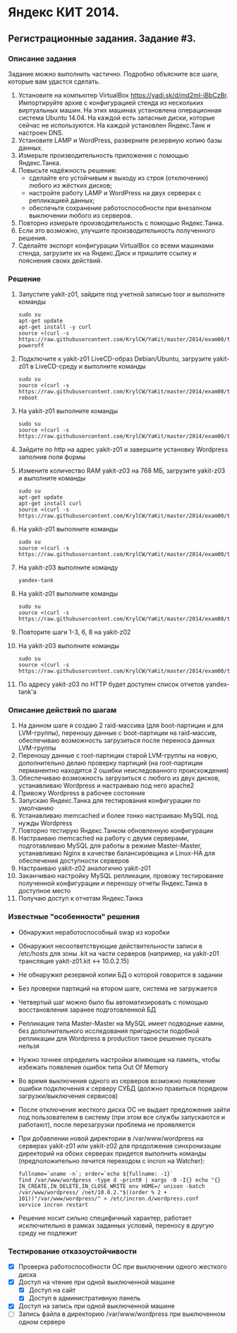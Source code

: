 # Яндекс КИТ 2014.
## Регистрационные задания. Задание #3.

### Описание задания
Задание можно выполнить частично. Подробно объясните все шаги, которые вам удастся сделать.

1. Установите на компьютер VirtualBox https://yadi.sk/d/md2mI-iBbCzBr. Импортируйте архив с конфигурацией стенда из нескольких виртуальных машин. На этих машинах установлена операционная система Ubuntu 14.04. На каждой есть запасные диски, которые сейчас не используются. На каждой установлен Яндекс.Танк и настроен DNS.
2. Установите LAMP и WordPress, разверните резервную копию базы данных.
3. Измерьте производительность приложения с помощью Яндекс.Танка.
4. Повысьте надёжность решения:
    * сделайте его устойчивым к выходу из строя (отключению) любого из жёстких дисков;
    * настройте работу LAMP и WordPress на двух серверах с репликацией данных;
    * обеспечьте сохранение работоспособности при внезапном выключении любого из серверов.
5. Повторно измерьте производительность с помощью Яндекс.Танка.
6. Если это возможно, улучшите производительность полученного решения.
7. Сделайте экспорт конфигурации VirtualBox со всеми машинами стенда, загрузите их на Яндекс.Диск и пришлите ссылку и пояснения своих действий.

### Решение
1. Запустите yakit-z01, зайдите под учетной записью toor и выполните команды

    ```
    sudo su
    apt-get update
    apt-get install -y curl
    source <(curl -s https://raw.githubusercontent.com/KrylCW/YaKit/master/2014/exam00/task03/step01.sh)
    poweroff
    ```
2. Подключите к yakit-z01 LiveCD-образ Debian/Ubuntu, загрузите yakit-z01 в LiveCD-среду и выполните команды

    ```
    sudo su
    source <(curl -s https://raw.githubusercontent.com/KrylCW/YaKit/master/2014/exam00/task03/step02.sh)
    reboot
    ```
3. На yakit-z01 выполните команды

    ```
    sudo su
    source <(curl -s https://raw.githubusercontent.com/KrylCW/YaKit/master/2014/exam00/task03/step03.sh)
    ```
4. Зайдите по http на адрес yakit-z01 и завершите установку Wordpress заполнив поля формы
5. Измените количество RAM yakit-z03 на 768 МБ, загрузите yakit-z03 и выполните команды

    ```
    sudo su
    apt-get update
    apt-get install curl
    source <(curl -s https://raw.githubusercontent.com/KrylCW/YaKit/master/2014/exam00/task03/step05.sh)
    ```
6. На yakit-z01 выполните команды

    ```
    sudo su
    source <(curl -s https://raw.githubusercontent.com/KrylCW/YaKit/master/2014/exam00/task03/step06.sh)
    ```
7. На yakit-z03 выполните команду

    ```
    yandex-tank
    ```
8. На yakit-z01 выполните команды

    ```
    sudo su
    source <(curl -s https://raw.githubusercontent.com/KrylCW/YaKit/master/2014/exam00/task03/step08.sh)
    ```
9. Повторите шаги 1-3, 6, 8 на yakit-z02
10. На yakit-z03 выполните команды

    ```
    sudo su
    source <(curl -s https://raw.githubusercontent.com/KrylCW/YaKit/master/2014/exam00/task03/step10.sh)
    ```
11. По адресу yakit-z03 по HTTP будет доступен список отчетов yandex-tank'а 

### Описание действий по шагам
1. На данном шаге я создаю 2 raid-массива (для boot-партиции и для LVM-группы), переношу данные с boot-партиции на raid-массив, обеспечиваю возможность загрузиться после переноса данных LVM-группы
2. Переношу данные с root-партиции старой LVM-группы на новую, дополнительно делаю проверку партиций (на root-партиции перманентно находятся 2 ошибки неиследованного происхождения)
3. Обеспечиваю возможность загрузиться с любого из двух дисков, устанавливаю Wordpress и настраиваю под него apache2
4. Привожу Wordpress в рабочее состояние
5. Запускаю Яндекс.Танка для тестирования конфигурации по умолчанию
6. Устанавливаю memcached и более тонко настраиваю MySQL под нужды Wordpress
7. Повторно тестирую Яндекс.Танком обновленную конфигурации
8. Настраиваю memcached на работу с двумя серверами, подготавливаю MySQL для работы в режиме Master-Master, устанавливаю Nginx в качестве балансировщика и Linux-HA для обеспечения доступности серверов
9. Настраиваю yakit-z02 аналогично yakit-z01
10. Заканчиваю настройку MySQL репликации, провожу тестирование полученной конфигурации и переношу отчеты Яндекс.Танка в доступное место
11. Получаю доступ к отчетам Яндекс.Танка

### Известные "особенности" решения
* Обнаружил неработоспособный swap из коробки
* Обнаружил несоответствующие действительности записи в /etc/hosts для зоны .kit на части серверов (например, на yakit-z01 трансляция yakit-z01.kit <-> 10.0.2.15)
* Не обнаружил резервной копии БД о которой говорится в задании
* Без проверки партиций на втором шаге, система не загружается
* Четвертый шаг можно было бы автоматизировать с помощью восстановления заранее подготовленной БД
* Репликация типа Master-Master на MySQL имеет подводные камни, без дополнительного исследования пригодности подобной репликации для Wordpress в production такое решение пускать нельзя
* Нужно точнее определить настройки влияющие на память, чтобы избежать появления ошибок типа Out Of Memory
* Во время выключения одного из серверов возможно появление ошибки подключения к серверу СУБД (должно правиться порядком загрузки/выключения сервисов)
* После отключения жесткого диска ОС не выдает предложения зайти под пользователем в систему (при этом все службы запускаются и работают), после перезагрузки проблема не проявляется
* При добавлении новой директории в /var/www/wordpress на серверах yakit-z01 или yakit-z02 для продолжения синхронизации директорий на обоих серверах придется выполнить команды (предположительно лечится переходом с incron на Watcher):

    ```
    fullname=`uname -n`; order=`echo ${fullname: -1}`
    find /var/www/wordpress -type d -print0 | xargs -0 -I{} echo "{} IN_CREATE,IN_DELETE,IN_CLOSE_WRITE env HOME=/ unison -batch /var/www/wordpress/ /net/10.0.2."$((order % 2 + 101))"/var/www/wordpress/" > /etc/incron.d/wordpress.conf
    service incron restart
    ```
* Решение носит сильно специфичный характер, работает исключительно в рамках заданных условий, переносу в другую среду не подлежит

### Тестирование отказоустойчивости
- [x] Проверка работоспособности ОС при выключении одного жесткого диска
- [x] Доступ на чтение при одной выключенной машине
  - [x] Доступ на сайт
  - [x] Доступ в административную панель
- [x] Доступ на запись при одной выключенной машине
- [ ] Запись файла в директорию /var/www/wordpress при выключенном одном сервере